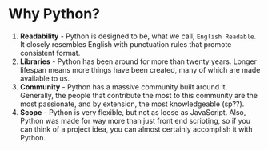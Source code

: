 # Why Python?

1. **Readability** - Python is designed to be, what we call, `English Readable`. It closely resembles English with punctuation rules that promote consistent format.
2. **Libraries** - Python has been around for more than twenty years. Longer lifespan means more things have been created, many of which are made available to us. 
3. **Community** - Python has a massive community built around it. Generally, the people that contribute the most to this community are the most passionate, and by extension, the most knowledgeable (sp??). 
4. **Scope** - Python is very flexible, but not as loose as JavaScript. Also, Python was made for way more than just front end scripting, so if you can think of a project idea, you can almost certainly accomplish it with Python. 